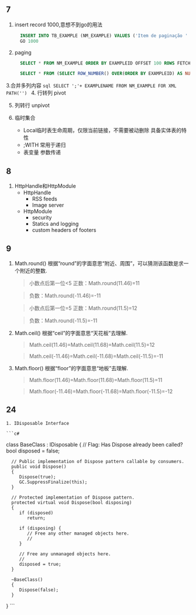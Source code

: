 ## 7
   1. insert record 1000,意想不到go的用法
      ```sql
        INSERT INTO TB_EXAMPLE (NM_EXAMPLE) VALUES ('Item de paginação ' + CONVERT(VARCHAR,ISNULL(@@IDENTITY, 0)))
        GO 1000
      ```
      
   2. paging
      ```sql
        SELECT * FROM NM_EXAMPLE ORDER BY EXAMPLEID OFFSET 100 ROWS FETCH 10 NEXT ONLY
      ```
      ```sql
        SELECT * FROM (SELECT ROW_NUMBER() OVER(ORDER BY EXAMPLEID) AS NUMBER,* FROM NM_EXAMPLE) AS NM_EXAMPLE_P WHERE NUMBER BETWEEN 101 AND 100 ORDER BY EXAMPLEID
      ```
      
  3.合并多列内容
      ```sql
        SELECT ';'+ EXAMPLENAME FROM NM_EXAMPLE FOR XML PATH('')
      ```
  4. 行转列 pivot
  
  5. 列转行 unpivot
  
  6. 临时集合
      * Local临时表生命周期，仅限当前链接，不需要被动删除 具备实体表的特性
      * ;WITH 常用于递归
      * 表变量 参数传递
      
## 8
   1. HttpHandle和HttpModule
      * HttpHandle
        * RSS feeds
        * Image server
      * HttpModule
        * security
        * Statics and logging
        * custom headers of footers
        
## 9
   1. Math.round() 根据“round”的字面意思“附近、周围”，可以猜测该函数是求一个附近的整数.
      > 小数点后第一位<5
      正数：Math.round(11.46)=11
      
      > 负数：Math.round(-11.46)=-11
      
      > 小数点后第一位=5
        正数：Math.round(11.5)=12
        
      > 负数：Math.round(-11.5)=-11
   2. Math.ceil() 根据“ceil”的字面意思“天花板”去理解.
      > Math.ceil(11.46)=Math.ceil(11.68)=Math.ceil(11.5)=12
      
      > Math.ceil(-11.46)=Math.ceil(-11.68)=Math.ceil(-11.5)=-11
        
   3. Math.floor() 根据“floor”的字面意思“地板”去理解.
      > Math.floor(11.46)=Math.floor(11.68)=Math.floor(11.5)=11
      
       > Math.floor(-11.46)=Math.floor(-11.68)=Math.floor(-11.5)=-12
       
 ## 24
 
    1. IDisposable Interface
    
    ```c#
   class BaseClass : IDisposable
   {
      // Flag: Has Dispose already been called?
      bool disposed = false;

      // Public implementation of Dispose pattern callable by consumers.
      public void Dispose()
      { 
         Dispose(true);
         GC.SuppressFinalize(this);           
      }

      // Protected implementation of Dispose pattern.
      protected virtual void Dispose(bool disposing)
      {
         if (disposed)
            return; 

         if (disposing) {
            // Free any other managed objects here.
            //
         }

         // Free any unmanaged objects here.
         //
         disposed = true;
      }

      ~BaseClass()
      {
         Dispose(false);
      }
   }
    ```
      
